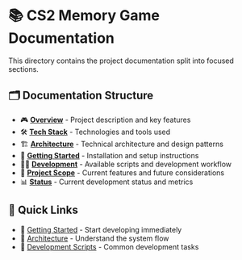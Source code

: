 # 📚 CS2 Memory Game Documentation

This directory contains the project documentation split into focused sections.

## 🗂️ Documentation Structure

- 🎮 **[Overview](./overview.md)** - Project description and key features
- 🛠️ **[Tech Stack](./tech-stack.md)** - Technologies and tools used
- 🏗️ **[Architecture](./architecture.md)** - Technical architecture and design patterns
- 🚀 **[Getting Started](./getting-started.md)** - Installation and setup instructions
- 👨‍💻 **[Development](./development.md)** - Available scripts and development workflow
- 🎯 **[Project Scope](./project-scope.md)** - Current features and future considerations
- 📊 **[Status](./status.md)** - Current development status and metrics

## 🔗 Quick Links

- 🚀 [Getting Started](./getting-started.md#installation) - Start developing immediately
- 🔄 [Architecture](./architecture.md#application-flow) - Understand the system flow
- 📜 [Development Scripts](./development.md#available-scripts) - Common development tasks
